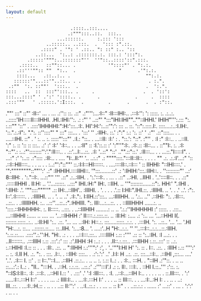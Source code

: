 ```yaml
---
layout: default
---
```


                            .::::..:::....
                           .:""":::..::.  :::..
                       ...::::::.     :.::: ':::
                   ..:::::.. ..:::.  .  '::: :".::.
                 .::::" . '": ' .::.. ": ::" :.. '::
               ..::...  ':..: .:::::::.:. :::.: ':::":.
            .:::::'""":..:::::::"''  ''"::..::::'::".:::.
         .::::..   ::""::... .            '"::::"' . ":.:.
        .::'''"":: ""  ":..  .                "      .'":.:.
        ::::...   .::..:.. .                            "":.:.
       ::::::'"...::'"..::.. . .                         . :.".
     .:""  ':. ::""'  ':::..  .                         .  ':.".
    ::::   ..  ::  :::"':::.. .     .                  .  . '::':
    :::...::::" ' .':' '::::.. .      .             .     .  ::::
    .:::'""   ' .:::::.':I:::.  .         .      .      .  . :"::.
   .""'  :::"   ::"'    :II::'     ...         .        ... .:''::
  ::.   .::"  .:"''':...:I::"  :II:::IHI:..          .:::I:'':  ':
  :::::. :.  .:..:.  ..:::::'IH:::::II:::IHHI.    .HI.:IHI:'':. .:
 :"'   '    ..::"'    ":::"IHI:IHI""..""::IHHI.'  IHIH"''':.::: ":.
:.::""    '::''  .   .::::'IHHHHI:":H:':::..:I:.  HI':H:':..::'":':
:::  ..    ::. '::":.::::.I:. ::::....:..:I.IH:.  '::.".:.:I":. ".":.
::''::::"'  "   :::" :::...  . ':::' ''  .:IIH:.   ::.' :":" :.:   ':.
::'   '   .:"' .::"::::... .      .   ....::IHI.   ::"  . '  :. ..   :.
:::::"':::"'  .:I.: "::.. .             ...::II:   :I:'      : .  "::.':
"::". :"''  . :I :" :I::.. .              ..::II.  ':"       :. :: ':: ::
 :::.. .:' :' :I:'  ':I::.. .            . ..:II"   ::       :I.'::.:: :'
 ':"''":I:.  .:I:.:: :II::... .           ::""I:.   :.      .:I: "::"'.:
  :..:"'::::::::'':'.":II:::.. .        .::'...I:...::.     .:I:  '..::"
  "::' .."".::"::.'  .:II:::... . .   ...::."I:::::I". .   ...:"   :'
   ':..::  .:"::::   .:II:..     .   .... "I:..II:"' '.. ..:.:"   .:
     """"::::.":::II::II::. .         .  .  .  ""    .:. .:.:I'...:"
          ':: .::I::HII::::.. .     .       ..  .  .  :..:"':"::""'
           ::.:I:I:::HI::::::. .    ....::::II::.::I::: '  ::
           IIHHI: "::IHI::::.'   .  '":""""""""::""'':'   .:"
           :IHHIH.::::IIHI::.         '":::........::'    .:
           ':IHIH:':::.:IIH::. .         '':::::::::"'  ..:'
            8::IIH: . ':."::I:.       ...::"''     ''' .::"
           .:..:IIH. . ':.':::I:. .  ...            . .::"
       ..:HI. ..IIHI  .  '..'::::II::.    .       .  .::"
 .:::::IIHHI .  II:H: ..   '.'...::::::.         ..:::"
IHI.:H:" IH:.   ::IIH. ..      ''"::::::::......::":.
HH:' ".:IHI .   ':IIHI: .'.        '""::::"""''"  .::
IH:..::IIH'..    :IIIHI. . '.    .   .    .     .'.::
I:HI:".IHI.::.   .:IIIHI. ..  '.    .  .'     ..'. :":.
I::'.:I::::::. . .:IIIIHI. .. . '.   ..     ..'  .:I:.":.
 I:IIH.::':::.. ...:IIIIHH.  ..    '.:.. ..''   .::IHI: ":.
.:II:::. ..::.. . .:IIIIIHH.  :.. ..::''...::..:".:HHIII. ":.
III:...:...::. . . ::IIIIHHH  ......:. ..  '::::.::IHHHHH:. :.
II:::::. ..:::. . ..::IIIHIH ........: .. .. '.:.:''IHHHHHI :'
 :::::. . .:::..  ...::IIHHI :..... .. .... ... '...::IHHH :'
II::::.:.::::.::.  .. :II:H: :....  .:  ':.. ... '...::HHI I(.
:::::::.:::::..:..  ..:II:HI ':..  .::.  '... ...   ..:IH: H::.:.
:::.....:::::..:.:. . .:::IH. ':. ..::..  '... '...   '.HI "H:...:.
::... ..::::::.::.... ::..IIH. ':...:8...  '.    ....:'..H  "H:..:.:.
''  ''..:::I::..:.:...::.:IIIH. ':.::.::.... .::::''.:.'':H. "H:. .:  .
   . . ..::I:::.:::.. .::::IIIH  :.:: :'''' .:: ::   ':..:IH. :I ...:.
    . . ..II:::::::..  .:::IIIH  :.::  .:::'.:' :::  .:'.IIHH :H :..: .
     . . .II::.:.:::.. .:::IIHH  :.::..:::' ::  ..:. :.::HIHI :I.:: :: .
      . . :II:. .::. ..  ":IIHH  :.:'''":'  :',  . '..'""I:HI H' ':. ::
       .   I::. .::.  .   :IIIH  :.::   '''':'  ..   :. :I.II H. .:. ":.
      .    :::. .I::. .   ::IIH: ::::..  . .:':.':' ..' .I:I: H ..:. .::.
           :::...::I:..   .::IHI ,:::...  ....'  '..'. .:I::: I. ::' . ::
            I::.''::I...  .::IIH .::.:.. . ..  ..   :.   :.:: I..:  . .
            :I:.. :::H. .  "::IH .:'"::. .  .. ..   ::...:'.: I..:   .
            "II.. ":::H. .  .::H. :.:.::. ..::.:'  .:''':::I'.I .: :.
             II:.  :::I:.  . ::HI I.::..''' :'::.  :.   "::IS:I:II::.
             :I:   .:::I:. ..::HI I.:: '   . .:::' .'    ':I :III:::. .
              :I.   ..::I:...::IH I:.. .  .  .    . .. .  ::.III:::. .
              ':'  .....:I::.:::H I::' . .    . .   ...  .: IIII:I:..
                    . ...:I:.:::H I:' .  .   .      ..   :: III:::. .
                     . ...:I:..:H I: .    . ..       .  ..: III..::.
                      . ...:I:.:H.::      . ..     . . ..:: II:'':'
                        . ..:I..::.:     . .      ... .. :: I:" .
                         . ..::.:.:        .     ......  :'
                           ...::'          .   ... .
                            ':':'          .   ..
                                          .   .

